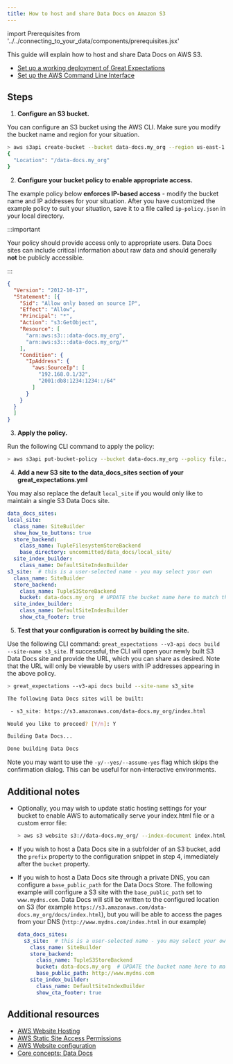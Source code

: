```yaml
---
title: How to host and share Data Docs on Amazon S3
---
```

import Prerequisites from '../../connecting_to_your_data/components/prerequisites.jsx'

This guide will explain how to host and share Data Docs on AWS S3.

<Prerequisites>

- [Set up a working deployment of Great Expectations](../../../tutorials/getting_started/intro.md)
- [Set up the AWS Command Line Interface](https://aws.amazon.com/cli/)

</Prerequisites>

Steps
-----

1. **Configure an S3 bucket.**

  You can configure an S3 bucket using the AWS CLI. Make sure you modify the bucket name and region for your situation.

  ```bash
> aws s3api create-bucket --bucket data-docs.my_org --region us-east-1
{
    "Location": "/data-docs.my_org"
}
  ```

2. **Configure your bucket policy to enable appropriate access.**

  The example policy below **enforces IP-based access** - modify the bucket name and IP addresses for your situation. After you have customized the example policy to suit your situation, save it to a file called ``ip-policy.json`` in your local directory.

  :::important

  Your policy should provide access only to appropriate users. Data Docs sites can include critical information about raw data and should generally **not** be publicly accessible.

  :::

  ```json
  {
    "Version": "2012-10-17",
    "Statement": [{
      "Sid": "Allow only based on source IP",
      "Effect": "Allow",
      "Principal": "*",
      "Action": "s3:GetObject",
      "Resource": [
        "arn:aws:s3:::data-docs.my_org",
        "arn:aws:s3:::data-docs.my_org/*"
      ],
      "Condition": {
        "IpAddress": {
          "aws:SourceIp": [
            "192.168.0.1/32",
            "2001:db8:1234:1234::/64"
          ]
        }
      }
    }
    ]
  }
  ```

3. **Apply the policy.**

  Run the following CLI command to apply the policy:

  ```bash
  > aws s3api put-bucket-policy --bucket data-docs.my_org --policy file://ip-policy.json
  ```

4. **Add a new S3 site to the data_docs_sites section of your great_expectations.yml**

  You may also replace the default ``local_site`` if you would only like to maintain a single S3 Data Docs site.

  ```yaml
data_docs_sites:
  local_site:
    class_name: SiteBuilder
    show_how_to_buttons: true
    store_backend:
      class_name: TupleFilesystemStoreBackend
      base_directory: uncommitted/data_docs/local_site/
    site_index_builder:
      class_name: DefaultSiteIndexBuilder
  s3_site:  # this is a user-selected name - you may select your own
    class_name: SiteBuilder
    store_backend:
      class_name: TupleS3StoreBackend
      bucket: data-docs.my_org  # UPDATE the bucket name here to match the bucket you configured above.
    site_index_builder:
      class_name: DefaultSiteIndexBuilder
      show_cta_footer: true
  ```

5. **Test that your configuration is correct by building the site.**

  Use the following CLI command: ``great_expectations --v3-api docs build --site-name s3_site``. If successful, the CLI will open your newly built S3 Data Docs site and provide the URL, which you can share as desired. Note that the URL will only be viewable by users with IP addresses appearing in the above policy.

  ```bash
  > great_expectations --v3-api docs build --site-name s3_site

  The following Data Docs sites will be built:

   - s3_site: https://s3.amazonaws.com/data-docs.my_org/index.html

  Would you like to proceed? [Y/n]: Y

  Building Data Docs...

  Done building Data Docs
  ```  

  Note you may want to use the `-y/--yes/--assume-yes` flag which skips the confirmation dialog.
  This can be useful for non-interactive environments.

Additional notes
----------------

- Optionally, you may wish to update static hosting settings for your bucket to enable AWS to automatically serve your
index.html file or a custom error file:

  ```bash
  > aws s3 website s3://data-docs.my_org/ --index-document index.html
  ```


- If you wish to host a Data Docs site in a subfolder of an S3 bucket, add the ``prefix`` property to the configuration snippet in step 4, immediately after the ``bucket`` property.

- If you wish to host a Data Docs site through a private DNS, you can configure a ``base_public_path`` for the Data Docs Store.  The following example will configure a S3 site with the ``base_public_path`` set to ``www.mydns.com``.  Data Docs will still be written to the configured location on S3 (for example ``https://s3.amazonaws.com/data-docs.my_org/docs/index.html``), but you will be able to access the pages from your DNS (``http://www.mydns.com/index.html`` in our example)

    ```yaml
    data_docs_sites:
      s3_site:  # this is a user-selected name - you may select your own
        class_name: SiteBuilder
        store_backend:
          class_name: TupleS3StoreBackend
          bucket: data-docs.my_org  # UPDATE the bucket name here to match the bucket you configured above.
          base_public_path: http://www.mydns.com
        site_index_builder:
          class_name: DefaultSiteIndexBuilder
          show_cta_footer: true
    ```


Additional resources
--------------------

- [AWS Website Hosting](https://docs.aws.amazon.com/AmazonS3/latest/dev/WebsiteHosting.html)
- [AWS Static Site Access Permissions](https://docs.aws.amazon.com/en_pv/AmazonS3/latest/dev/WebsiteAccessPermissionsReqd.html)
- [AWS Website configuration](https://docs.aws.amazon.com/AmazonS3/latest/dev/HowDoIWebsiteConfiguration.html)
- [Core concepts: Data Docs](../../../reference/data-docs.md)

